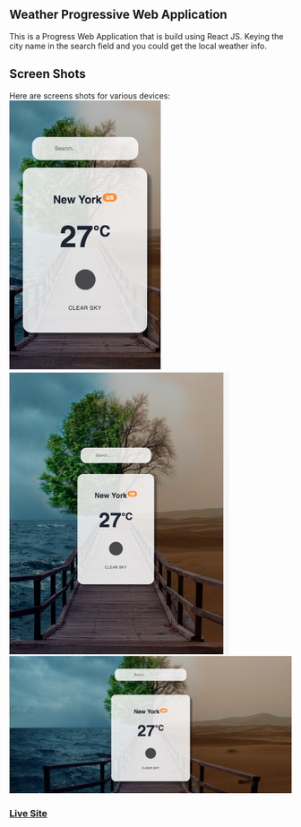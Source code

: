 ## Weather Progressive Web Application
This is a Progress Web Application that is build using React JS.  Keying the city name in the search field and you could get the local weather info.

## Screen Shots
Here are screens shots for various devices:  
![](https://github.com/chongzter/PWA-Weather/blob/master/screenshot/mobile.png)  
![](https://github.com/chongzter/PWA-Weather/blob/master/screenshot/iPad.png)  
![](https://github.com/chongzter/PWA-Weather/blob/master/screenshot/desktop.png)

### [Live Site](https://gallant-volhard-8ff557.netlify.app/)


